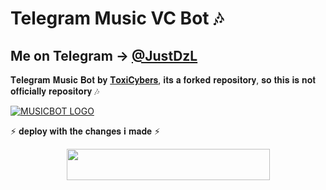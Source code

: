 # Telegram Music VC Bot 🎶
## Me on Telegram -> [@JustDzL](https://t.me/JustDzL) 




𝐓𝐞𝐥𝐞𝐠𝐫𝐚𝐦 𝐌𝐮𝐬𝐢𝐜 𝐁𝐨𝐭 𝐛𝐲 [𝐓𝐨𝐱𝐢𝐂𝐲𝐛𝐞𝐫𝐬](https://t.me/XMentosSupport), 𝐢𝐭𝐬 𝐚 𝐟𝐨𝐫𝐤𝐞𝐝 𝐫𝐞𝐩𝐨𝐬𝐢𝐭𝐨𝐫𝐲, 𝐬𝐨 𝐭𝐡𝐢𝐬 𝐢𝐬 𝐧𝐨𝐭 𝐨𝐟𝐟𝐢𝐜𝐢𝐚𝐥𝐥𝐲 𝐫𝐞𝐩𝐨𝐬𝐢𝐭𝐨𝐫𝐲 🎶


[![MUSICBOT LOGO](https://telegra.ph/file/11100db05aaad2a2aef9b.jpg)](https://t.me/justDzL )

⚡ 𝐝𝐞𝐩𝐥𝐨𝐲 𝐰𝐢𝐭𝐡 𝐭𝐡𝐞 𝐜𝐡𝐚𝐧𝐠𝐞𝐬 𝐢 𝐦𝐚𝐝𝐞 ⚡


<p align="center"><a href="https://heroku.com/deploy?template=https://github.com/itsdzl/dzmusic">
  <img src="https://img.shields.io/badge/Deploy%20To%20Heroku-aqua?style=flat&logo=heroku" width="325" height="50.100" /></a></p>


